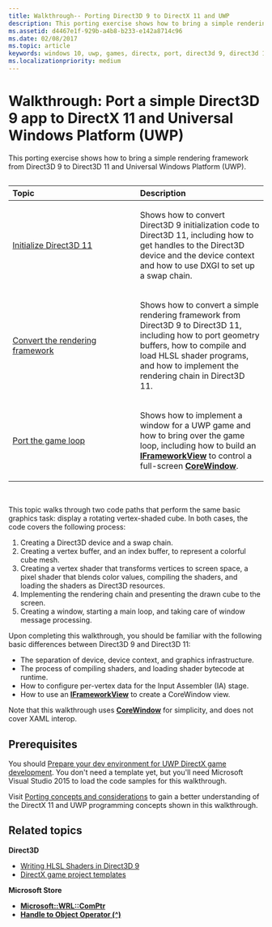 ```yaml
---
title: Walkthrough-- Porting Direct3D 9 to DirectX 11 and UWP
description: This porting exercise shows how to bring a simple rendering framework from Direct3D 9 to Direct3D 11 and Universal Windows Platform (UWP).
ms.assetid: d4467e1f-929b-a4b8-b233-e142a8714c96
ms.date: 02/08/2017
ms.topic: article
keywords: windows 10, uwp, games, directx, port, direct3d 9, direct3d 11
ms.localizationpriority: medium
---
```

# Walkthrough: Port a simple Direct3D 9 app to DirectX 11 and Universal Windows Platform (UWP)



This porting exercise shows how to bring a simple rendering framework from Direct3D 9 to Direct3D 11 and Universal Windows Platform (UWP).
## 
<table>
<colgroup>
<col width="50%" />
<col width="50%" />
</colgroup>
<thead>
<tr class="header">
<th align="left">Topic</th>
<th align="left">Description</th>
</tr>
</thead>
<tbody>
<tr class="odd">
<td align="left"><p><a href="simple-port-from-direct3d-9-to-11-1-part-1--initializing-direct3d.md">Initialize Direct3D 11</a></p></td>
<td align="left"><p>Shows how to convert Direct3D 9 initialization code to Direct3D 11, including how to get handles to the Direct3D device and the device context and how to use DXGI to set up a swap chain.</p></td>
</tr>
<tr class="even">
<td align="left"><p><a href="simple-port-from-direct3d-9-to-11-1-part-2--rendering.md">Convert the rendering framework</a></p></td>
<td align="left"><p>Shows how to convert a simple rendering framework from Direct3D 9 to Direct3D 11, including how to port geometry buffers, how to compile and load HLSL shader programs, and how to implement the rendering chain in Direct3D 11.</p></td>
</tr>
<tr class="odd">
<td align="left"><p><a href="simple-port-from-direct3d-9-to-11-1-part-3--viewport-and-game-loop.md">Port the game loop</a></p></td>
<td align="left"><p>Shows how to implement a window for a UWP game and how to bring over the game loop, including how to build an <a href="/uwp/api/Windows.ApplicationModel.Core.IFrameworkView"><strong>IFrameworkView</strong></a> to control a full-screen <a href="/uwp/api/Windows.UI.Core.CoreWindow"><strong>CoreWindow</strong></a>.</p></td>
</tr>
</tbody>
</table>

 

This topic walks through two code paths that perform the same basic graphics task: display a rotating vertex-shaded cube. In both cases, the code covers the following process:

1.  Creating a Direct3D device and a swap chain.
2.  Creating a vertex buffer, and an index buffer, to represent a colorful cube mesh.
3.  Creating a vertex shader that transforms vertices to screen space, a pixel shader that blends color values, compiling the shaders, and loading the shaders as Direct3D resources.
4.  Implementing the rendering chain and presenting the drawn cube to the screen.
5.  Creating a window, starting a main loop, and taking care of window message processing.

Upon completing this walkthrough, you should be familiar with the following basic differences between Direct3D 9 and Direct3D 11:

-   The separation of device, device context, and graphics infrastructure.
-   The process of compiling shaders, and loading shader bytecode at runtime.
-   How to configure per-vertex data for the Input Assembler (IA) stage.
-   How to use an [**IFrameworkView**](/uwp/api/Windows.ApplicationModel.Core.IFrameworkView) to create a CoreWindow view.

Note that this walkthrough uses [**CoreWindow**](/uwp/api/Windows.UI.Core.CoreWindow) for simplicity, and does not cover XAML interop.

## Prerequisites


You should [Prepare your dev environment for UWP DirectX game development](prepare-your-dev-environment-for-windows-store-directx-game-development.md). You don't need a template yet, but you'll need Microsoft Visual Studio 2015 to load the code samples for this walkthrough.

Visit [Porting concepts and considerations](porting-considerations.md) to gain a better understanding of the DirectX 11 and UWP programming concepts shown in this walkthrough.

## Related topics

**Direct3D**

* [Writing HLSL Shaders in Direct3D 9](/windows/desktop/direct3dhlsl/dx-graphics-hlsl-writing-shaders-9)
* [DirectX game project templates](user-interface.md)

**Microsoft Store**

* [**Microsoft::WRL::ComPtr**](/cpp/windows/comptr-class)
* [**Handle to Object Operator (^)**](/cpp/windows/handle-to-object-operator-hat-cpp-component-extensions)